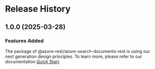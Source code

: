 # Release History
    
## 1.0.0 (2025-03-28)

### Features Added

The package of @azure-rest/azure-search-documents-rest is using our next generation design principles. To learn more, please refer to our documentation [Quick Start](https://aka.ms/azsdk/js/mgmt/quickstart).
